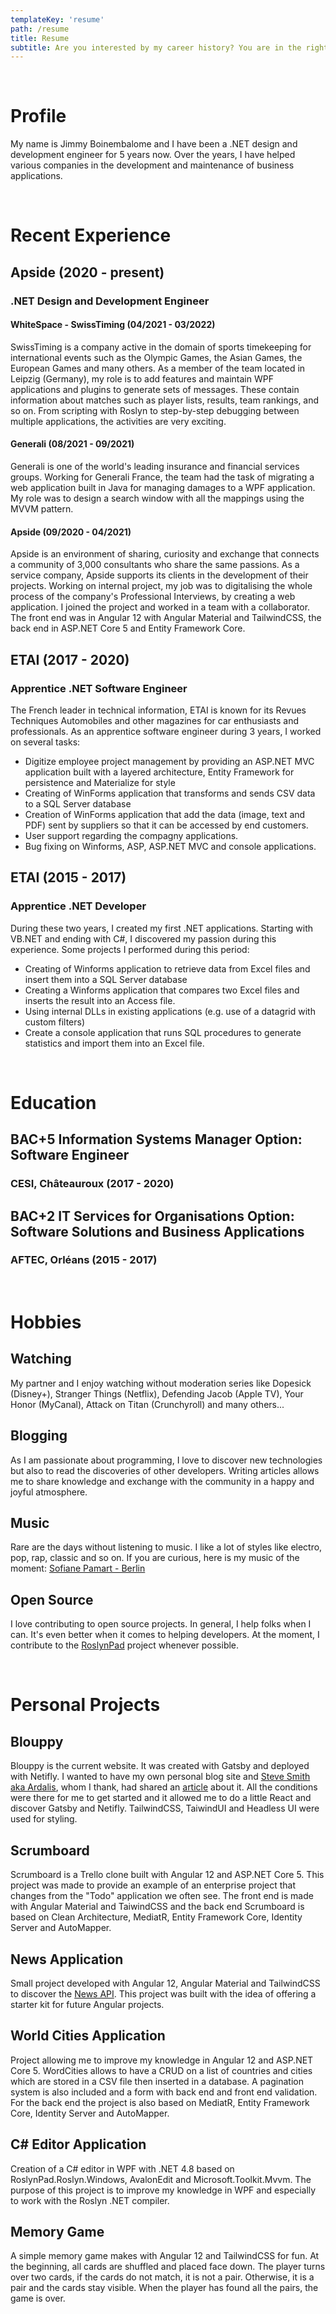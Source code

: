 ```yaml
---
templateKey: 'resume'
path: /resume
title: Resume
subtitle: Are you interested by my career history? You are in the right place.
---
```


</br>

# Profile
My name is Jimmy Boinembalome and I have been a .NET design and development engineer for 5 years now.
Over the years, I have helped various companies in the development and maintenance of business applications.

</br>

# Recent Experience

## Apside (2020 - present)
### .NET Design and Development Engineer
#### WhiteSpace - SwissTiming (04/2021 - 03/2022)
SwissTiming is a company active in the domain of sports timekeeping for international events such as the Olympic Games, the Asian Games, the European Games and many others.
As a member of the team located in Leipzig (Germany), my role is to add features and maintain WPF applications and plugins to generate sets of messages. These contain information about matches such as player lists, results, team rankings, and so on. From scripting with Roslyn to step-by-step debugging between multiple applications, the activities are very exciting.

#### Generali (08/2021 - 09/2021)
Generali is one of the world's leading insurance and financial services groups. Working for Generali France, the team had the task of migrating a web application built in Java for managing damages to a WPF application. My role was to design a search window with all the mappings using the MVVM pattern.

#### Apside (09/2020 - 04/2021)
Apside is an environment of sharing, curiosity and exchange that connects a community of 3,000 consultants who share the same passions. As a service company, Apside supports its clients in the development of their projects. Working on internal project, my job was to digitalising the whole process of the company's Professional Interviews, by creating a web application. I joined the project and worked in a team with a collaborator. The front end was in Angular 12 with Angular Material and TailwindCSS, the back end in ASP.NET Core 5 and Entity Framework Core.

## ETAI (2017 - 2020)
### Apprentice .NET Software Engineer
The French leader in technical information, ETAI is known for its Revues Techniques Automobiles and other magazines for car enthusiasts and professionals. As an apprentice software engineer during 3 years, I worked on several tasks:
- Digitize employee project management by providing an ASP.NET MVC application built with a layered architecture, Entity Framework for persistence and Materialize for style
- Creating of WinForms application that transforms and sends CSV data to a SQL Server database
- Creation of WinForms application that add the data (image, text and PDF) sent by suppliers so that it can be accessed by end customers.
- User support regarding the compagny applications.
- Bug fixing on Winforms, ASP, ASP.NET MVC and console applications. 

## ETAI (2015 - 2017)
### Apprentice .NET Developer
During these two years, I created my first .NET applications. Starting with VB.NET and ending with C#, I discovered my passion during this experience. Some projects I performed during this period:
- Creating of Winforms application to retrieve data from Excel files and insert them into a SQL Server database
- Creating a Winforms application that compares two Excel files and inserts the result into an Access file. 
- Using internal DLLs in existing applications (e.g. use of a datagrid with custom filters)
- Create a console application that runs SQL procedures to generate statistics and import them into an Excel file.


</br>

# Education
## BAC+5 Information Systems Manager Option: Software Engineer
### CESI, Châteauroux (2017 - 2020)
## BAC+2 IT Services for Organisations Option: Software Solutions and Business Applications
### AFTEC, Orléans (2015 - 2017)


</br>

# Hobbies
## Watching
My partner and I enjoy watching without moderation series like Dopesick (Disney+), Stranger Things (Netflix), Defending Jacob (Apple TV), Your Honor (MyCanal), Attack on Titan (Crunchyroll) and many others... 
## Blogging
As I am passionate about programming, I love to discover new technologies but also to read the discoveries of other developers. Writing articles allows me to share knowledge and exchange 
with the community in a happy and joyful atmosphere.
## Music
Rare are the days without listening to music. I like a lot of styles like electro, pop, rap, classic and so on. 
If you are curious, here is my music of the moment: <a href="https://www.youtube.com/watch?v=6FoQ1-qy2h4" target="_blank">Sofiane Pamart - Berlin</a>
## Open Source
I love contributing to open source projects. In general, I help folks when I can. It's even better when it comes to helping developers. At the moment, I contribute to the <a href="https://github.com/roslynpad/roslynpad" target="_blank">RoslynPad</a> project whenever possible.

</br>

# Personal Projects
## Blouppy
Blouppy is the current website. It was created with Gatsby and deployed with Netifly. I wanted to have my own personal blog site and <a href="https://ardalis.com/" target="_blank">Steve Smith aka Ardalis</a>, whom I thank, had shared an <a href="https://ilyana.dev/blog/2020-06-17-creating-gatsby-blog-netlify/" target="_blank">article</a> about it. All the conditions were there for me to get started and it allowed me to do a little React and discover Gatsby and Netifly. TailwindCSS, TaiwindUI and Headless UI were used for styling.
## Scrumboard
Scrumboard is a Trello clone built with Angular 12 and ASP.NET Core 5. This project was made to provide an example of an enterprise project that changes from the "Todo" application we often see. 
The front end is made with Angular Material and TaiwindCSS and the back end Scrumboard is based on Clean Architecture, MediatR, Entity Framework Core, Identity Server and AutoMapper.
## News Application
Small project developed with Angular 12, Angular Material and TailwindCSS to discover the <a href="https://newsapi.org/" target="_blank">News API</a>. This project was built with the idea of offering a starter kit for future Angular projects.
## World Cities Application
Project allowing me to improve my knowledge in Angular 12 and ASP.NET Core 5. WordCities allows to have a CRUD on a list of countries and cities which are stored in a CSV file then inserted in a database. A pagination system is also included and a form with back end and front end validation. For the back end the project is also based on MediatR, Entity Framework Core, Identity Server and AutoMapper.
## C# Editor Application
Creation of a C# editor in WPF with .NET 4.8 based on RoslynPad.Roslyn.Windows, AvalonEdit and Microsoft.Toolkit.Mvvm. The purpose of this project is to improve my knowledge in WPF and especially to work with the Roslyn .NET compiler.
## Memory Game
A simple memory game makes with Angular 12 and TailwindCSS for fun. At the beginning, all cards are shuffled and placed face down. The player turns over two cards, if the cards do not match, it is not a pair. Otherwise, it is a pair and the cards stay visible. When the player has found all the pairs, the game is over.

</br>

<!-- Skills are in resume.js (because there is a specific style)-->